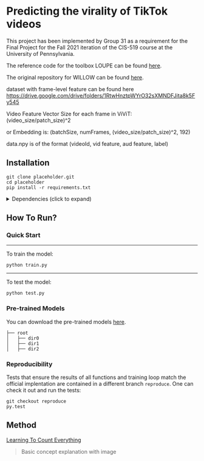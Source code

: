 # Predicting the virality of TikTok videos

This project has been implemented by Group 31 as a requirement for the Final Project for the Fall 2021 iteration of the CIS-519 course at the University of Pennsylvania.

The reference code for the toolbox LOUPE can be found [here](https://github.com/antoine77340/LOUPE).

The original repository for WILLOW can be found [here](https://github.com/antoine77340/Youtube-8M-WILLOW).

dataset with frame-level feature can be found here https://drive.google.com/drive/folders/1RtwHnztpWYrO32sXMNDFJita8k5Fy545

Video Feature Vector Size for each frame in ViViT: (video_size/patch_size)^2

or Embedding is: (batchSize, numFrames, (video_size/patch_size)^2, 192)

data.npy is of the format (videoId, vid feature, aud feature, label)

## Installation

```
git clone placeholder.git
cd placeholder
pip install -r requirements.txt
```

<details>
  <summary> Dependencies (click to expand) </summary>
  
  ## Dependencies
  - pytorch
  - pytorch_lightning
  - einops
  - matplotlib
  - numpy
  - scikit-video
  - moviepy
  
</details>

## How To Run?

### Quick Start


---

To train the model: 

```
python train.py
```

---

To test the model: 

```
python test.py
```


### Pre-trained Models

You can download the pre-trained models [here](https://drive.google.com/drive/folders/1jIr8dkvefrQmv737fFm2isiT6tqpbTbv).
```
├── root 
│   ├── dir0
│   ├── dir1
│   ├── dir2
```

### Reproducibility 

Tests that ensure the results of all functions and training loop match the official implentation are contained in a different branch `reproduce`. One can check it out and run the tests:
```
git checkout reproduce
py.test
```

## Method

[Learning To Count Everything](https://github.com/cvlab-stonybrook/LearningToCountEverything)
  

> Basic concept explanation with image


